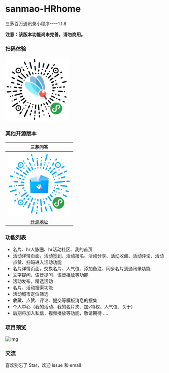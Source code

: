 # sanmao-HRhome
三茅百万通讯录小程序----1.1.8

**注意：该版本功能尚未完善，请勿商用。**

### 扫码体验

<img src="https://github.com/lithromantic-Fish/sanmao-wenda/blob/master/images/5.jpg" width="200px">

### 其他开源版本

| 三茅问答 |
| :------: |
| <img src="https://github.com/lithromantic-Fish/sanmao-wenda/blob/master/images/4.jpg" width="200px">
| [开源地址](https://github.com/lithromantic-Fish/sanmao-wenda)

### 功能列表
+ 名片、hr人脉圈、hr活动社区、我的首页
+ 活动详情页面，活动签到、活动报名、活动分享、活动收藏、活动评论、活动点赞、扫码进入活动功能
+ 名片详情页面，交换名片、人气值、添加备注、同步名片到通讯录功能
+ 文字提问，语音提问，语音播放等功能
+ 活动发布，精选活动
+ 名片、活动搜索功能
+ 活动城市定位筛选
+ 收藏、点赞、评论、提交等模板消息的搜集
+ 个人中心（我的活动、我的名片夹、加v特权、人气值、关于）
+ 后期将加入私信，视频播放等功能，敬请期待
....

### 项目预览
![img](https://github.com/lithromantic-Fish/sanmao-HRhome/blob/master/images/7.gif)



### 交流
喜欢别忘了 Star，欢迎 issue 和 email
